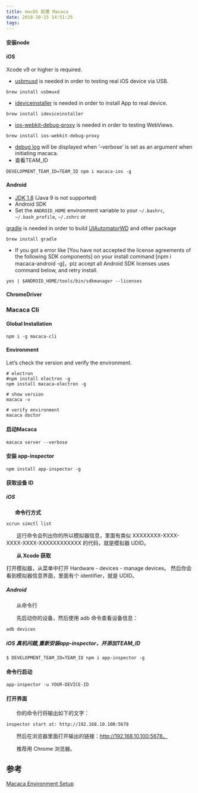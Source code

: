 ```yaml
---
title: macOS 配置 Macaca
date: 2018-10-15 14:51:25
tags:
---
```


#### **安装node**

#### **iOS**

Xcode v9 or higher is required.

- [usbmuxd](https://github.com/libimobiledevice/usbmuxd) is needed in order to testing real iOS device via USB.

```shell
brew install usbmuxd
```

- [ideviceinstaller](https://github.com/libimobiledevice/ideviceinstaller) is needed in order to install App to real device.

```shell
brew install ideviceinstaller
```

- [ios-webkit-debug-proxy](https://github.com/google/ios-webkit-debug-proxy) is needed in order to testing WebViews.

```shell
brew install ios-webkit-debug-proxy
```

- [debug log](https://github.com/macacajs/XCTestWD/blob/master/README.md#43-debug-info) will be displayed when ‘–verbose’ is set as an argument when initiating macaca.
- 查看TEAM_ID

```shell
DEVELOPMENT_TEAM_ID=TEAM_ID npm i macaca-ios -g
```



#### Android

- [JDK 1.8](http://www.oracle.com/technetwork/java/javase/downloads/jdk8-downloads-2133151.html) (Java 9 is not supported)
- Android SDK
- Set the `ANDROID_HOME` environment variable to your `~/.bashrc`, `~/.bash_profile`, `~/.zshrc` or 

[gradle](https://gradle.org/) is needed in order to build [UIAutomatorWD](https://github.com/macacajs/UIAutomatorWD) and other package

```shell
brew install gradle
```

- If you got a error like [You have not accepted the license agreements of the following SDK components] on your install command [npm i macaca-android -g]，plz accept all Android SDK licenses uses command below, and retry install.

```shell
yes | $ANDROID_HOME/tools/bin/sdkmanager --licenses
```

#### ChromeDriver

### Macaca Cli

#### Global Installation

```shell
npm i -g macaca-cli
```

#### Environment

Let’s check the version and verify the environment.

```shell
# electron
#npm install electron -g
npm install macaca-electron -g

# show version
macaca -v

# verify environment
macaca doctor
```

#### 启动Macaca

```shell
macaca server --verbose
```



#### 安装 app-inspector

```shell
npm install app-inspector -g
```



#### 获取设备 ID

##### iOS

      **命令行方式**

```shell
xcrun simctl list
```

       这行命令会列出你的所以模拟器信息，里面有类似 XXXXXXXX-XXXX-XXXX-XXXX-XXXXXXXXXXXX 的代码，就是模拟器 UDID。

       **从 Xcode 获取**

打开模拟器，从菜单中打开 Hardware - devices - manage devices。 然后你会看到模拟器信息界面，里面有个 identifier，就是 UDID。

##### Android

       从命令行

       先启动你的设备，然后使用 adb 命令查看设备信息：

```shell
adb devices
```

##### iOS 真机问题,重新安装app-inspector，并添加TEAM_ID

```shell
$ DEVELOPMENT_TEAM_ID=TEAM_ID npm i app-inspector -g
```

#### 命令行启动

```shell
app-inspector -u YOUR-DEVICE-ID
```

#### 打开界面

       你的命令行将输出如下的文字：

```shell
inspector start at: http://192.168.10.100:5678
```

       然后在浏览器里面打开输出的链接：http://192.168.10.100:5678。

       推荐用 Chrome 浏览器。

## 参考

[Macaca Environment Setup](https://macacajs.github.io/environment-setup)